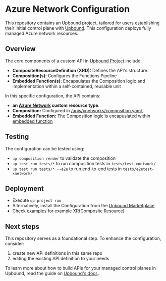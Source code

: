 # Azure Network Configuration

This repository contains an Upbound project, tailored for users establishing their initial control plane with [Upbound](https://cloud.upbound.io). This configuration deploys fully managed Azure network resources.

## Overview

The core components of a custom API in [Upbound Project](https://docs.upbound.io/learn/control-plane-project/) include:

- **CompositeResourceDefinition (XRD):** Defines the API's structure.
- **Composition(s):** Configures the Functions Pipeline
- **Embedded Function(s):** Encapsulates the Composition logic and implementation within a self-contained, reusable unit

In this specific configuration, the API contains:

- **an [Azure Network](/apis/xnetworks/definition.yaml) custom resource type.**
- **Composition:** Configured in [/apis/xnetworks/composition.yaml](/apis/xnetworks/composition.yaml),
- **Embedded Function:**  The Composition logic is encapuslated within [embedded function](/functions/xnetwork/main.k)

## Testing

The configuration can be tested using:

- `up composition render` to validate the composition
- `up test run tests/*` to run composition tests in `tests/test-xnetwork/`
- `up test run tests/* --e2e` to run end-to-end tests in `tests/e2etest-xnetwork/`

## Deployment

- Execute `up project run`
- Alternatively, install the Configuration from the [Upbound Marketplace](https://marketplace.upbound.io/configurations/upbound/configuration-azure-network)
- Check [examples](/examples/) for example XR(Composite Resource)

## Next steps

This repository serves as a foundational step. To enhance the configuration, consider:

1. create new API definitions in this same repo
2. editing the existing API definition to your needs

To learn more about how to build APIs for your managed control planes in Upbound, read the guide on [Upbound's docs](https://docs.upbound.io/).
